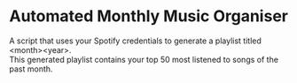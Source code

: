 # Automated Monthly Music Organiser
A script that uses your Spotify credentials to generate a playlist titled &lt;month>&lt;year>.\
This generated playlist contains your top 50 most listened to songs of the past month.
